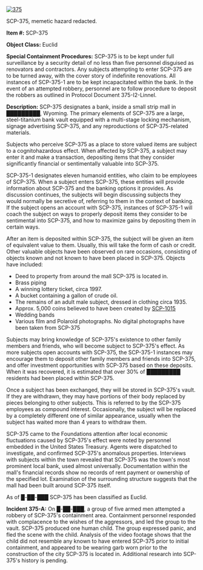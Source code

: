 [![375](http://scp-wiki.wdfiles.com/local--resized-images/scp-375/375/medium.jpg)](http://scp-wiki.wdfiles.com/local--files/scp-375/375)

SCP-375, memetic hazard redacted.

**Item #:** SCP-375

**Object Class:** Euclid

**Special Containment Procedures:** SCP-375 is to be kept under full surveillance by a security detail of no less than five personnel disguised as renovators and contractors. Any subjects attempting to enter SCP-375 are to be turned away, with the cover story of indefinite renovations. All instances of SCP-375-1 are to be kept incapacitated within the bank. In the event of an attempted robbery, personnel are to follow procedure to deposit the robbers as outlined in Protocol Document 375-I2-Linnel.

**Description:** SCP-375 designates a bank, inside a small strip mall in █████████, Wyoming. The primary elements of SCP-375 are a large, steel-titanium bank vault equipped with a multi-stage locking mechanism, signage advertising SCP-375, and any reproductions of SCP-375-related materials.

Subjects who perceive SCP-375 as a place to store valued items are subject to a cognitohazardous effect. When affected by SCP-375, a subject may enter it and make a transaction, depositing items that they consider significantly financial or sentimentally valuable into SCP-375.

SCP-375-1 designates eleven humanoid entities, who claim to be employees of SCP-375. When a subject enters SCP-375, these entities will provide information about SCP-375 and the banking options it provides. As discussion continues, the subjects will begin discussing subjects they would normally be secretive of, referring to them in the context of banking. If the subject opens an account with SCP-375, instances of SCP-375-1 will coach the subject on ways to properly deposit items they consider to be sentimental into SCP-375, and how to maximize gains by depositing them in certain ways.

After an item is deposited within SCP-375, the subject will be given an item of equivalent value to them. Usually, this will take the form of cash or credit. Other valuable objects have been observed on rare occasions, consisting of objects known and not known to have been placed in SCP-375. Objects have included:

*   Deed to property from around the mall SCP-375 is located in.
*   Brass piping
*   A winning lottery ticket, circa 1997.
*   A bucket containing a gallon of crude oil.
*   The remains of an adult male subject, dressed in clothing circa 1935.
*   Approx. 5,000 coins believed to have been created by [SCP-1015](/scp-1015)
*   Wedding bands
*   Various film and Polaroid photographs. No digital photographs have been taken from SCP-375

Subjects may bring knowledge of SCP-375's existence to other family members and friends, who will become subject to SCP-375's effect. As more subjects open accounts with SCP-375, the SCP-375-1 instances may encourage them to deposit other family members and friends into SCP-375, and offer investment opportunities with SCP-375 based on these deposits. When it was recovered, it is estimated that over 30% of █████████ residents had been placed within SCP-375.

Once a subject has been exchanged, they will be stored in SCP-375's vault. If they are withdrawn, they may have portions of their body replaced by pieces belonging to other subjects. This is referred to by the SCP-375 employees as compound interest. Occasionally, the subject will be replaced by a completely different one of similar appearance, usually when the subject has waited more than 4 years to withdraw them.

SCP-375 came to the Foundations attention after local economic fluctuations caused by SCP-375's effect were noted by personnel embedded in the United States Treasury. Agents were dispatched to investigate, and confirmed SCP-375's anomalous properties. Interviews with subjects within the town revealed that SCP-375 was the town's most prominent local bank, used almost universally. Documentation within the mall's financial records show no records of rent payment or ownership of the specified lot. Examination of the surrounding structure suggests that the mall had been built around SCP-375 itself.

As of █-██-███ SCP-375 has been classified as Euclid.

**Incident 375-A:** On █-██-███, a group of five armed men attempted a robbery of SCP-375's containment area. Containment personnel responded with complacence to the wishes of the aggressors, and led the group to the vault. SCP-375 produced one human child. The group expressed panic, and fled the scene with the child. Analysis of the video footage shows that the child did not resemble any known to have entered SCP-375 prior to initial containment, and appeared to be wearing garb worn prior to the construction of the city SCP-375 is located in. Additional research into SCP-375's history is pending.